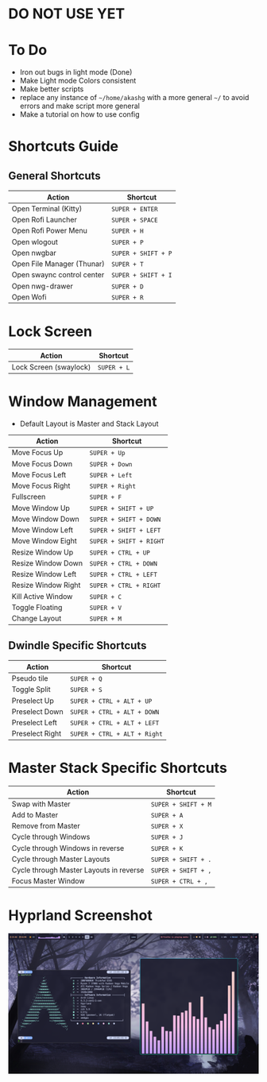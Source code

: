 # DO NOT USE YET

# To Do
- Iron out bugs in light mode (Done)
- Make Light mode Colors consistent
- Make better scripts
- replace any instance of `~/home/akashg` with a more general `~/` to avoid errors and make script more general
- Make a tutorial on how to use config

# Shortcuts Guide

## General Shortcuts
| Action                     | Shortcut            |
|----------------------------|---------------------|
| Open Terminal (Kitty)      | `SUPER + ENTER`     |
| Open Rofi Launcher         | `SUPER + SPACE`     |
| Open Rofi Power Menu       | `SUPER + H`         |
| Open wlogout               | `SUPER + P`         |
| Open nwgbar                | `SUPER + SHIFT + P` |
| Open File Manager (Thunar) | `SUPER + T`         |
| Open swaync control center | `SUPER + SHIFT + I` |
| Open nwg-drawer            | `SUPER + D`         |
| Open Wofi                  | `SUPER + R`         |

# Lock Screen
| Action                     | Shortcut            |
|----------------------------|---------------------|
| Lock Screen (swaylock)     | `SUPER + L`         |

# Window Management
- Default Layout is Master and Stack Layout

| Action              | Shortcut                |
|---------------------|-------------------------|
| Move Focus Up       | `SUPER + Up`            |
| Move Focus Down     | `SUPER + Down`          |
| Move Focus Left     | `SUPER + Left`          |
| Move Focus Right    | `SUPER + Right`         |
| Fullscreen          | `SUPER + F`             |
| Move Window Up      | `SUPER + SHIFT + UP`    |
| Move Window Down    | `SUPER + SHIFT + DOWN`  |
| Move Window Left    | `SUPER + SHIFT + LEFT`  |
| Move Window Eight   | `SUPER + SHIFT + RIGHT` |
| Resize Window Up    | `SUPER + CTRL + UP`     |
| Resize Window Down  | `SUPER + CTRL + DOWN`   |
| Resize Window Left  | `SUPER + CTRL + LEFT`   |
| Resize Window Right | `SUPER + CTRL + RIGHT`  |
| Kill Active Window  | `SUPER + C`             |
| Toggle Floating     | `SUPER + V`             |
| Change Layout       | `SUPER + M`             |

## Dwindle Specific Shortcuts
| Action          | Shortcut                     |
|-----------------|------------------------------|
| Pseudo tile     | `SUPER + Q`                  |
| Toggle Split    | `SUPER + S`                  |
| Preselect Up    | `SUPER + CTRL + ALT + UP`    |
| Preselect Down  | `SUPER + CTRL + ALT + DOWN`  |
| Preselect Left  | `SUPER + CTRL + ALT + LEFT`  |
| Preselect Right | `SUPER + CTRL + ALT + Right` |

# Master Stack Specific Shortcuts
| Action                                  | Shortcut            |
|-----------------------------------------|---------------------|
| Swap with Master                        | `SUPER + SHIFT + M` |
| Add to Master                           | `SUPER + A`         |
| Remove from Master                      | `SUPER + X`         |
| Cycle through Windows                   | `SUPER + J`         |
| Cycle through Windows in reverse        | `SUPER + K`         |
| Cycle through Master Layouts            | `SUPER + SHIFT + .` |
| Cycle through Master Layouts in reverse | `SUPER + SHIFT + ,` |
| Focus Master Window                     | `SUPER + CTRL + ,`  |

# Hyprland Screenshot
![Hyprland Screenshot](Assets/Screenshot.png)
